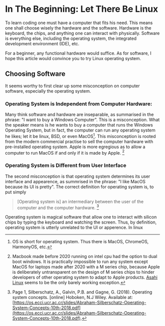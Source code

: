 # In The Beginning: Let There Be Linux

To learn coding one must have a computer that fits his need. This means one shall choose wisely the hardware and the software.
Hardware is the keyboard, the chips, and anything one can interact with physically. Software is everything else, including the operating system, the integrated development environment (IDE), etc.

For a beginner, any functional hardware would suffice. As for software, I hope this article would convince you to try Linux operating system.

## Choosing Software 

It seems worthy to first clear up some misconception on computer software, especially the operating system.

### Operating System is Independent from Computer Hardware:

Many think software and hardware are inseparable, as summarised in the phrase: "I want to buy a Windows Computer". 
This is a misconception.
What the speaker means is he wants to buy a computer that runs the Windows Operating System, but in fact, the computer can run any operating system he likes; let it be linux, BSD, or even MacOS[^OS_Nomenclature].
This misconception is rooted from the modern commercial practise to sell the computer hardware with pre-installed operating system. Apple is more egregious as to allow a computer to run MacOS if and only if it is made by Apple. [^Windows_On_Mac]

### Operating System is Different from User Interface

The second misconception is that operating system determines its user interface and appearence, as summrised in the phrase: "I like MacOS because its UI is pretty". The correct definition for operating system is, to put simply

> \[Operating system is\] an intermediary between the user of the computer and the computer hardware. [^OS Concept]

Operating system is magical software that allow one to interact with silicon chips by typing the keyboard and watching the screen. 
Thus, by definition, operating system is utterly unrelated to the UI or apperence. In linux 

[^OS_Nomenclature]: OS is short for operating system. Thus there is MacOS, ChromeOS, HarmonyOS, etc.
[^OS Concept]: Page 1, Silberschatz, A., Galvin, P.B. and Gagne, G. (2018). Operating system concepts. [online] Hoboken, N.J Wiley. Available at: [https://os.ecci.ucr.ac.cr/slides/Abraham-Silberschatz-Operating-System-Concepts-10th-2018.pdf](https://os.ecci.ucr.ac.cr/slides/Abraham-Silberschatz-Operating-System-Concepts-10th-2018.pdf).
[^Windows_On_Mac]: Macbook made before 2020 running on intel cpu had the option to dual boot windows. 
It is practically impossible to run any system except MacOS for laptops made after 2020 with a M series chip, because Apple is deliberately untransparent on the design of M series chips to hinder developers of other operating system to adapt to Apple products. [Asahi Linux](https://asahilinux.org) seems to be the only barely working exception. 
